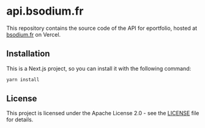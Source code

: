 # api.bsodium.fr

This repository contains the source code of the API for eportfolio, hosted at [bsodium.fr](https://bsodium.fr) on Vercel.

## Installation

This is a Next.js project, so you can install it with the following command:

```bash
yarn install
```

## License

This project is licensed under the Apache License 2.0 - see the [LICENSE](LICENSE) file for details.